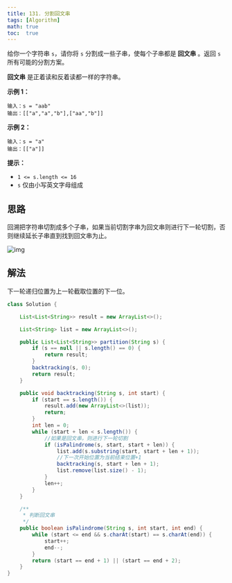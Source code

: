 ```yaml
---
title: 131. 分割回文串
tags: [Algorithm]
math: true
toc:  true
---
```


给你一个字符串 `s`，请你将 `s` 分割成一些子串，使每个子串都是 **回文串** 。返回 `s` 所有可能的分割方案。

**回文串** 是正着读和反着读都一样的字符串。

**示例 1：**

```
输入：s = "aab"
输出：[["a","a","b"],["aa","b"]]
```

**示例 2：**

```
输入：s = "a"
输出：[["a"]]
```

**提示：**

- `1 <= s.length <= 16`
- `s` 仅由小写英文字母组成

## 思路

回溯把字符串切割成多个子串，如果当前切割字串为回文串则进行下一轮切割，否则继续延长子串直到找到回文串为止。

![img](https://raw.githubusercontent.com/Traserve/traserve.github.io/main/_posts/algorithm/images/131-1.png)

## 解法

下一轮递归位置为上一轮截取位置的下一位。

```java
class Solution {

    List<List<String>> result = new ArrayList<>();

    List<String> list = new ArrayList<>();

    public List<List<String>> partition(String s) {
        if (s == null || s.length() == 0) {
            return result;
        }
        backtracking(s, 0);
        return result;
    }

    public void backtracking(String s, int start) {
        if (start == s.length()) {
            result.add(new ArrayList<>(list));
            return;
        }
        int len = 0;
        while (start + len < s.length()) {
            //如果是回文串，则进行下一轮切割
            if (isPalindrome(s, start, start + len)) {
                list.add(s.substring(start, start + len + 1));
                //下一次开始位置为当前结束位置+1
                backtracking(s, start + len + 1);
                list.remove(list.size() - 1);
            }
            len++;
        }
    }

    /**
     * 判断回文串
     */
    public boolean isPalindrome(String s, int start, int end) {
        while (start <= end && s.charAt(start) == s.charAt(end)) {
            start++;
            end--;
        }
        return (start == end + 1) || (start == end + 2);
    }
}
```

